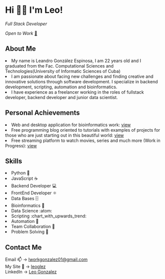 <h1 align="left">Hi 👋🏻 I'm Leo!</h1>
<p align="left"><i>Full Stack Developer</i></p>
<i width="80px">Open to Work</i> <a href="https://leoglez.vercel.app/src/CV.pdf">📄</a>
<h2>About Me</h2>
<li>My name is Leandro González Espinosa, I am 22 years old and I graduated from the Fac. Computational Sciences and Technologies(University of Informatic Sciences of Cuba)</li>
<li> I am passionate about facing new challenges and finding creative and innovative solutions through software development. I specialize in backend development, scripting, automation and bioinformatics.</li>
<li>I have experience as a freelancer working in the roles of fullstack developer, backend developer and junior data scientist.</li>
<h2>Personal Achievements</h2>
<li>Web and desktop application for bioinformatics work: <a href="https://github.com/leoGlez01/x-lab-phylogenetics-ui.git">view</a></li>
<li>Free programming blog oriented to tutorials with examples of projects for those who are just starting out in this beautiful world: <a href="https://cyber-coffee.vercel.app/">view</a></li>
<li>Free streaming platform to watch movies, series and much more (Work in Progress): <a href="https://github.com/Moreflix/Client">view</a></li>

<h2>Skills</h2>
<li>Python 🐍</li>
<li>JavaScript ☕</li>
<li>Backend Developer 💻</li>
<li>FrontEnd Developer ⚛️</li>
<li>Data Bases 🗄️</li>
<li>Bioinformatics 🧬</li>
<li>Data Science :atom:</li>
<li>Scripting :chart_with_upwards_trend:</li>
<li>Automation 🤖</li>
<li>Team Collaboration 🤝</li>
<li>Problem Solving 🧠</li>

<h2>Contact Me</h2>
Email 📫 -> <a href="https://mail.google.com/mail/u/0/#inbox?compose=GTvVlcSGKnXDtzkcXxVkxgsJzMnJfgQgwlcSdFtFcRDJlRGnVxnsTRftLKcHXKHZgVqdmxXdGHFDs">lworkgonzalez01@gmail.com</a> <br/>
My Site 🔗 -> <a href="https://leoglez.vercel.app/">leoglez</a> <br/>
LinkedIn -> <a href="https://linkedin.com/in/leandro-gonz%C3%A1lez-1a920825b">Leo Gonzalez</a> <br/>
